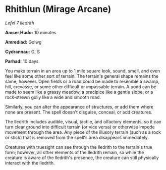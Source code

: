 # Rhithlun (Mirage Arcane)

*Lefel 7 lledrith*

**Amser Hudo:** 10 minutes

**Amrediad:** Golwg

**Cydrannau:** G, S

**Parhad:** 10 days

You make terrain in an area up to 1 mile square look, sound, smell, and even feel like some other sort of terrain. The terrain's general shape remains the same, however. Open fields or a road could be made to resemble a swamp, hill, crevasse, or some other difficult or impassable terrain. A pond can be made to seem like a grassy meadow, a precipice like a gentle slope, or a rock-strewn gully like a wide and smooth road.

Similarly, you can alter the appearance of structures, or add them where none are present. The spell doesn't disguise, conceal, or add creatures.

The lledrith includes audible, visual, tactile, and olfactory elements, so it can turn clear ground into difficult terrain (or vice versa) or otherwise impede movement through the area. Any piece of the illusory terrain (such as a rock or stick) that is removed from the spell's area disappears immediately.

Creatures with truesight can see through the lledrith to the terrain's true form; however, all other elements of the lledrith remain, so while the creature is aware of the lledrith's presence, the creature can still physically interact with the lledrith.
